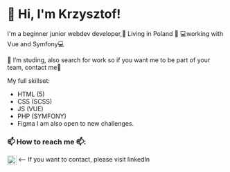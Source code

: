 # 👋 Hi, I'm Krzysztof! 
I'm a beginner junior webdev developer,🏡 Living in Poland 🏡 💻working with Vue and Symfony💻

🌱 I’m studing, also search for work so if you want me to be part of your team, contact me🌱

My full skillset:
- HTML (5)
- CSS (SCSS)
- JS (VUE)
- PHP (SYMFONY)
- Figma
 I am also open to new challenges.

### 📫 How to reach me 📫:
<-- If you want to contact, please visit linkedIn
[<img align="left" alt="Krzysztof Pawlak LinkedIn" width="22px" src="https://cdn.jsdelivr.net/npm/simple-icons@v3/icons/linkedin.svg" />][linkedin]

[linkedin]: https://www.linkedin.com/in/krzysztofpawlak/
